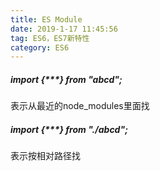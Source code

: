 ```yaml
---
title: ES Module
date: 2019-1-17 11:45:56
tag: ES6，ES7新特性
category: ES6
---
```

##### import {***} from "abcd";
表示从最近的node_modules里面找
##### import {***} from "./abcd";
表示按相对路径找